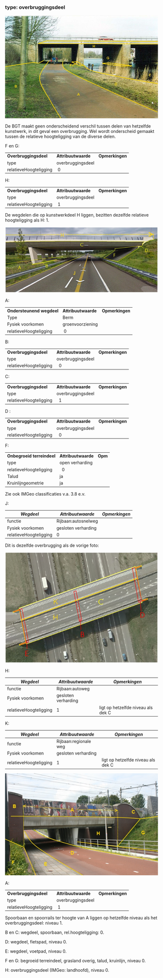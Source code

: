 ### type: overbruggingsdeel

![](media/3befaa0bdfdcb149306e3d392ed0c674e576f131.jpg)

De BGT maakt geen onderscheidend verschil tussen delen van hetzelfde kunstwerk, in dit geval een overbrugging. Wel wordt onderscheid gemaakt tussen de relatieve hoogteligging van de diverse delen.

F en G:

|                        |                     |                 |
|------------------------|---------------------|-----------------|
| **Overbruggingsdeel**  | **Attribuutwaarde** | **Opmerkingen** |
| type                   | overbruggingsdeel   |                 |
| relatieveHoogteligging |  0                  |                 |

H:

|                        |                     |                 |
|------------------------|---------------------|-----------------|
| **Overbruggingsdeel**  | **Attribuutwaarde** | **Opmerkingen** |
| type                   | overbruggingsdeel   |                 |
| relatieveHoogteligging |  1                  |                 |

De wegdelen die op kunstwerkdeel H liggen, bezitten dezelfde relatieve hoogteligging als H: 1.

![Overbrugging1.jpg](media/557d1e3d4b9cf29333b4327162bd938f2ae8ee4b.jpg)

A:

|                           |                     |                 |
|---------------------------|---------------------|-----------------|
| **Ondersteunend wegdeel** | **Attribuutwaarde** | **Opmerkingen** |
| Type                      | Berm                |                 |
| Fysiek voorkomen          | groenvoorziening    |                 |
| relatieveHoogteligging    |  0                  |                 |

B:

|                        |                     |                 |
|------------------------|---------------------|-----------------|
| **Overbruggingsdeel**  | **Attribuutwaarde** | **Opmerkingen** |
| type                   | overbruggingsdeel   |                 |
| relatieveHoogteligging |   0                 |                 |

C:

|                        |                     |                 |
|------------------------|---------------------|-----------------|
| **Overbruggingsdeel**  | **Attribuutwaarde** | **Opmerkingen** |
| type                   | overbruggingsdeel   |                 |
| relatieveHoogteligging |   1                 |                 |

D :

|                        |                     |                 |
|------------------------|---------------------|-----------------|
| **Overbruggingsdeel**  | **Attribuutwaarde** | **Opmerkingen** |
| type                   | overbruggingsdeel   |                 |
| relatieveHoogteligging |   0                 |                 |

F:

|                            |                     |         |
|----------------------------|---------------------|---------|
| **Onbegroeid terreindeel** | **Attribuutwaarde** | **Opm** |
| type                       | open verharding     |         |
| relatieveHoogteligging     |   0                 |         |
| Talud                      | ja                  |         |
| Kruinlijngeometrie         | ja                  |         |

Zie ook IMGeo classificaties v.a. 3.8 e.v.

J:

| ***Wegdeel***          | ***Attribuutwaarde*** | ***Opmerkingen*** |
|------------------------|-----------------------|-------------------|
| functie                | Rijbaan:autosnelweg   |                   |
| Fysiek voorkomen       | gesloten verharding   |                   |
| relatieveHoogteligging | 0                     |                   |

Dit is dezelfde overbrugging als de vorige foto:

![Overbrugging2.jpg](media/4e1c9c7eade99ba561e38db021865dbebadbbe06.jpg)

H:

| ***Wegdeel***          | ***Attribuutwaarde*** | ***Opmerkingen***                  |
|------------------------|-----------------------|------------------------------------|
| functie                | Rijbaan:autoweg       |                                    |
| Fysiek voorkomen       | gesloten verharding   |                                    |
| relatieveHoogteligging | 1                     | ligt op hetzelfde niveau als dek C |

K:

| ***Wegdeel***          | ***Attribuutwaarde*** | ***Opmerkingen***                  |
|------------------------|-----------------------|------------------------------------|
| functie                | Rijbaan:regionale weg |                                    |
| Fysiek voorkomen       | gesloten verharding   |                                    |
| relatieveHoogteligging | 1                     | ligt op hetzelfde niveau als dek C |

![](media/6fc8bdd27914f2b86ade49ad186afaae041bc14a.jpg)

A:

|                        |                     |                 |
|------------------------|---------------------|-----------------|
| **Overbruggingsdeel**  | **Attribuutwaarde** | **Opmerkingen** |
| type                   | overbruggingsdeel   |                 |
| relatieveHoogteligging |  1                  |                 |

Spoorbaan en spoorrails ter hoogte van A liggen op hetzelfde niveau als het overbruggingsdeel: niveau 1.

B en C: wegdeel, spoorbaan, rel.hoogteligging: 0.

D: wegdeel, fietspad, niveau 0.

E: wegdeel, voetpad, niveau 0.

F en G: begroeid terreindeel, grasland overig, talud, kruinlijn, niveau 0.

H: overbruggingsdeel (IMGeo: landhoofd), niveau 0.
